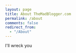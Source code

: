 ```yaml
---
layout: page
title: About TheMadBlogger.com
permalink: /about
comments: false
redirect_from: 
  - "/About"
---
```


I'll wreck you